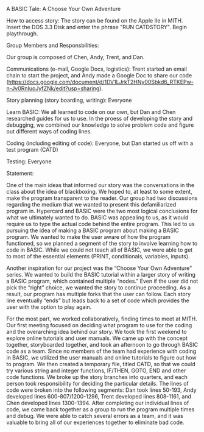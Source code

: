 A BASIC Tale: A Choose Your Own Adventure

How to access story:
The story can be found on the Apple IIe in MITH. Insert the DOS 3.3 Disk and enter the phrase "RUN CATDSTORY". Begin playthrough.

Group Members and Responsbilities:

Our group is composed of Chen, Andy, Trent, and Dan.

Communications (e-mail, Google Docs, logistics): Trent started an email chain to start the project, and Andy made a Google Doc to share our code (https://docs.google.com/document/d/1DV1LJrkT2HNy00Sbkd6_RTKEPw-n-Jv0RnIuoJyfZNk/edit?usp=sharing).

Story planning (story boarding, writing): Everyone

Learn BASIC: We all learned to code on our own, but Dan and Chen researched guides for us to use. In the proess of developing the story and debugging, we combined our knowledge to solve problem code and figure out different ways of coding lines.

Coding (including editing of code): Everyone, but Dan started us off with a test program (CATD)

Testing: Everyone

Statement:

One of the main ideas that informed our story was the conversations in the class about the idea of blackboxing. We hoped to, at least to some extent, make the program transparent to the reader. Our group had two discussions regarding the medium that we wanted to present this defamiliarized program in.  Hypercard and BASIC were the two most logical conclusions for what we ultimately wanted to do.  BASIC was appealing to us, as it would require us to type the actual code behind the entire program.  This led to us pursuing the idea of making a BASIC program about making a BASIC program. We wanted to make the user aware of how the program functioned, so we planned a segment of the story to involve learning how to code in BASIC. While we could not teach all of BASIC, we were able to get to most of the essential elements (PRINT, conditionals, variables, inputs). 

Another inspiration for our project was the “Choose Your Own Adventure” series.  We wanted to build the BASIC tutorial within a larger story of writing a BASIC program, which contained multiple “nodes.” Even if the user did not pick the “right” choice, we wanted the story to continue proceeding.  As a result, our program has multiple forks that the user can follow.  Each story line eventually “ends” but leads back to a set of code which provides the user with the option to play again.

For the most part, we worked collaboratively, finding times to meet at MITH. Our first meeting focused on deciding what program to use for the coding and the overarching idea behind our story.  We took the first weekend to explore online tutorials and user manuals. We came up with the concept together, storyboarded together, and took an afternoon to go through BASIC code as a team.  Since no members of the team had experience with coding in BASIC, we utilized the user manuals and online tutorials to figure out how to program.  We then created a temporary file, titled CATD, so that we could try various string and integer functions, IF/THEN, GOTO, END and other code functions.  We broke up the story branches into quarters, and each person took responsibility for deciding the particular details.  The lines of code were broken into the following segments: Dan took lines 50-193, Andy developed lines 600-807/1200-1296, Trent developed lines 808-1161, and Chen developed lines 1300-1394.  After completing our individual lines of code, we came back together as a group to run the program multiple times and debug.  We were able to catch several errors as a team, and it was valuable to bring all of our experiences together to eliminate bad code.    
